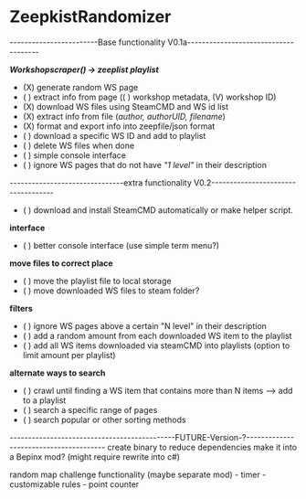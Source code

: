 # ZeepkistRandomizer

------------------------Base functionality V0.1a-------------------------------------

***Workshopscraper() -> zeeplist playlist***

- (X)   generate random WS page
- ( )   extract info from page (( ) workshop metadata, (V) workshop ID)
- (X)   download WS files using SteamCMD and WS id list
- (X)   extract info from file (_author, authorUID, filename_)      
- (X)   format and export info into zeepfile/json format
- ( )   download a specific WS ID and add to playlist
- ( )   delete WS files when done
- ( )   simple console interface
- ( )   ignore WS pages that do not have _"1 level"_ in their description

-------------------------------extra functionality V0.2-----------------------------------
- ( )   download and install SteamCMD automatically or make helper script.

**interface**
- ( )   better console interface (use simple term menu?)

**move files to correct place**
- ( )   move the playlist file to local storage
- ( )   move downloaded WS files to steam folder?

**filters**
- ( )   ignore WS pages above a certain "N level" in their description
- ( )   add a random amount from each downloaded WS item to the playlist
- ( )   add all WS items downloaded via steamCMD into playlists (option to limit amount per playlist)

**alternate ways to search**
- ( )   crawl until finding a WS item that contains more than N items --> add to a playlist
- ( )   search a specific range of pages
- ( )   search popular or other sorting methods


---------------------------------------------FUTURE-Version-?---------------------------------------
create binary to reduce dependencies
make it into a Bepinx mod? (might require rewrite into c#)

random map challenge functionality (maybe separate mod)
    - timer
    - customizable rules
    - point counter
